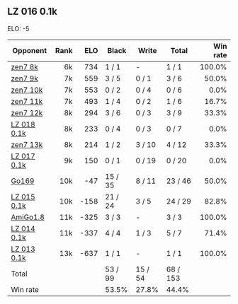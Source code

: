 ## LZ 016 0.1k ##

ELO: -5

Opponent | Rank | ELO | Black | Write | Total | Win rate
---------|-----:|----:|-------|-------|-------|-------:
[zen7 8k](zen7%208k.md) | 6k | 734 | 1 / 1 | - | 1 / 1 | 100.0%
[zen7 9k](zen7%209k.md) | 7k | 559 | 3 / 5 | 0 / 1 | 3 / 6 | 50.0%
[zen7 10k](zen7%2010k.md) | 7k | 553 | 0 / 2 | 0 / 4 | 0 / 6 | 0.0%
[zen7 11k](zen7%2011k.md) | 7k | 493 | 1 / 4 | 0 / 2 | 1 / 6 | 16.7%
[zen7 12k](zen7%2012k.md) | 8k | 294 | 3 / 6 | 0 / 3 | 3 / 9 | 33.3%
[LZ 018 0.1k](LZ%20018%200.1k.md) | 8k | 233 | 0 / 4 | 0 / 3 | 0 / 7 | 0.0%
[zen7 13k](zen7%2013k.md) | 8k | 214 | 1 / 2 | 3 / 10 | 4 / 12 | 33.3%
[LZ 017 0.1k](LZ%20017%200.1k.md) | 9k | 150 | 0 / 1 | 0 / 19 | 0 / 20 | 0.0%
[Go169](Go169.md) | 10k | -47 | 15 / 35 | 8 / 11 | 23 / 46 | 50.0%
[LZ 015 0.1k](LZ%20015%200.1k.md) | 10k | -158 | 21 / 24 | 3 / 5 | 24 / 29 | 82.8%
[AmiGo1.8](AmiGo1.8.md) | 11k | -325 | 3 / 3 | - | 3 / 3 | 100.0%
[LZ 014 0.1k](LZ%20014%200.1k.md) | 11k | -337 | 4 / 4 | 1 / 3 | 5 / 7 | 71.4%
[LZ 013 0.1k](LZ%20013%200.1k.md) | 13k | -637 | 1 / 1 | - | 1 / 1 | 100.0%
Total | | | 53 / 99 | 15 / 54 | 68 / 153 | 
Win rate| | | 53.5% | 27.8% | 44.4% | 
